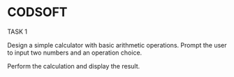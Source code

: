 # CODSOFT

TASK 1

Design a simple calculator with basic arithmetic operations.
Prompt the user to input two numbers and an operation choice.

Perform the calculation and display the result.
